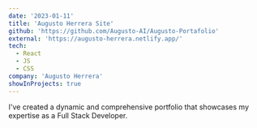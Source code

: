 ```yaml
---
date: '2023-01-11'
title: 'Augusto Herrera Site'
github: 'https://github.com/Augusto-AI/Augusto-Portafolio'
external: 'https://augusto-herrera.netlify.app/'
tech:
  - React
  - JS
  - CSS
company: 'Augusto Herrera'
showInProjects: true
---
```


I've created a dynamic and comprehensive portfolio that showcases my expertise as a Full Stack Developer.

